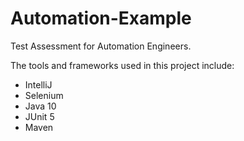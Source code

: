 # Automation-Example

Test Assessment for Automation Engineers.

The tools and frameworks used in this project include:

- IntelliJ
- Selenium
- Java 10
- JUnit 5
- Maven
